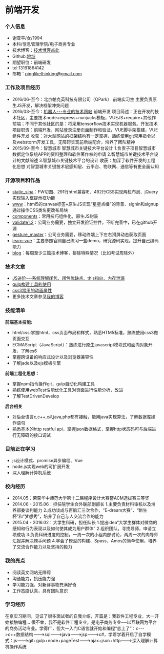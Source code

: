 # 前端开发

### 个人信息
* 谢亚平/女/1994
* 本科/信息管理学院/电子商务专业
* 技术博客：[技术博客点此](http://pinglikethinking.github.io/blog/)
* Github:[地址](https://github.com/pinglikethinking)
* 期望职位：前端研发
* tel:13161864142
* 邮箱：pinglikethinking@gmail.com

### 工作及项目经历
* 2016/06-至今：北京帕克英科技有限公司（QPark）  前端实习生
                主要负责原生JS开发，解决框架冲突问题
* 2016/03-至今：[机器人---专业的技术网站](http://123.57.7.53/)  前端开发
                项目简述：正在开发的技术社区，主要技术node+express+nunjucks模板，VUEJS+require+其他作前端；不同于其他社区的是：将采用tensorflow技术实现机器服务。开发技术
                项目职责：前端开发，网站登录注册页面制作和验证，VUE脚手架搭建，VUE组件开发
                收获：对大型网站的框架结构有一定掌握，熟练使用git常用指令以及webstorm开发工具，无障碍实现前后端配合，培养了团队精神
* 2015/09-至今：智慧城市  智慧城市关键技术平台设计
                1.负责子项目智慧城市数据定位系统APP的资料整理和软件著作权的申请
                2.智慧城市关键技术平台设计的文献综述
                3.智慧城市关键技术平台的设计
                收获：加深了软件开发的工程化思想
                对智慧城市关键技术层感知层、云平台、物联网、通信等有更全面认知

### 开源项目和作品
* [static_sina](https://github.com/pinglikethinking/static_sina)：FW切图、291行html兼容IE、492行CSS实现两栏布局、jQuery实现输入框提示框功能
* [www](https://github.com/pinglikethinking/WWW)：html5的canvas标签+原生JS实现“星星点缀”的背景、signin和signup通过操作CSS类名更改布局块
* [components](https://github.com/pinglikethinking/components/tree/master)：常用技巧组件化，原生JS封装
* [validate1.2](https://github.com/pinglikethinking/jsComponents_works/blob/master/validate_version1.2.md)：公司业务需要，独立开发验证控件，不断完善中，已在github开源
* [gesture_master](https://github.com/pinglikethinking/jsComponents_works/blob/master/gesture_readme.md)：公司业务需要，移动终端上下左右滑屏动态获取页面
* [learn-vue](https://github.com/pinglikethinking/learn-VueJS-Demo)：主要参照官网自己练习一些demo，研究源码实现，提升自己编码能力
* [blog](http://pinglikethinking.github.io/blog/)：每周至少三篇技术博客，排除特殊情况（比如考试周除外）

### 技术文章
* [JS进阶---系统理解闭包、闭包优缺点、this指向、内存泄漏](http://pinglikethinking.github.io/blog/page/9/)
* [gulp构建工具的使用](http://pinglikethinking.github.io/blog/page/5/)
* [css3常用的动画属性](http://pinglikethinking.github.io/blog/page/8/)
* 更多技术文章参见[我的博客](http://pinglikethinking.github.io/blog/)

### 技能清单
**前端基本技能:**
* html/css:掌握html，css页面布局和样式，熟悉HTM5标准，熟练使用css3做页面交互
* ECMAScript（JavaScript）：熟练进行原生javascript模块式和面向对象开发，了解es6
* 掌握跨设备的响应式设计以及浏览器兼容性
* 了解jade以及ejs模板引擎

**前端工程化思想：**
* 掌握npm指令操作git，gulp自动化构建工具
* 熟练使用webTest性能优化工具对页面进行性能分析，改进
* 了解TestDrivenDevelop

**后台相关**
* 对后台语言c,c++,c#,java,php都有接触，能用java实现算法，了解数据库操作语句
* 熟悉基本的http restful api，掌握json数据格式，掌握http状态码可与后端进行无障碍的接口调试

### 目前正在学习
* js设计模式、promise异步编程、Vue
* node.js实现web的可扩展开发
* 深入理解计算机系统

### 校内经历
* 2014.05：荣获华中师范大学第十二届程序设计大赛簪ACM选拔赛三等奖
* 2014.06 - 2015.06：担任院学生会外联部副部长
1.主要负责材料审核以及培养部委谈判能力
2.成功谈成与百脑汇三次合作，“E-dream大赛”、“新生杯”和“梦想秀”，培养了自己与人交流合作的能力
* 2015.04 - 2016.02：大学生科研，担任队长
1.提出idea“大学生群体对微商的感知和行为表现以及如何使其成为用户群体”
2.组织团队，寻找导师，申请立项成功
3.负责科研进度的控制，一周一次的小组内部讨论，两周一次的向导师汇报并解决棘手问题
4.学会了模型的构建、Spass、Amos的简单使用，培养了交流合作能力以及坚持的毅力


### 我的亮点
* 阅读英文网站无障碍
* 沟通能力，抗压能力强
* 学习能力强，对新鲜事物充满好奇
* 工作态度认真，具有团队意识

### 学习经历
在京实习期间，见证了很多面试者的自我介绍，开篇是：我软件工程专业，大一开始接触编程...
很不幸，我不是软件工程专业，是电子商务专业---以互联网为平台的商务活动专业。学得广，但大一入门C语言就开始和编程“恋上了”：c--->c++数据结构--->sql--->java--->jsp--->c#，学着学着开启了自学模式：js--->git+gulp+node+pageTest--->ajax+json+http--->深入理解计算机操作系统
